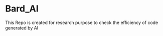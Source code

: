 # Bard_AI
This Repo is created for research purpose to check the efficiency of code generated by AI
